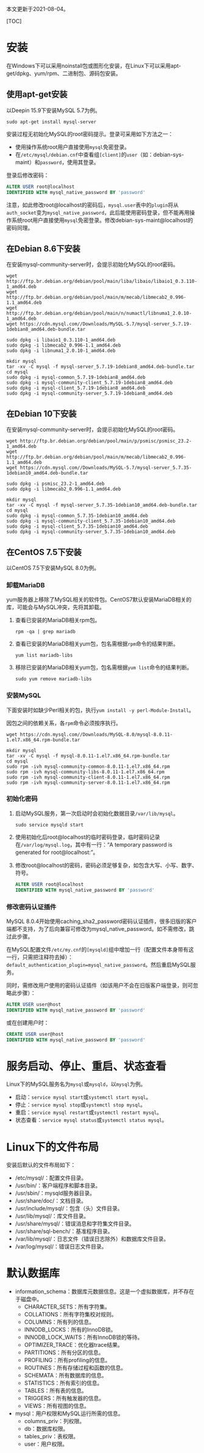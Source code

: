 本文更新于2021-08-04。

[TOC]

# 安装

在Windows下可以采用noinstall包或图形化安装，在Linux下可以采用apt-get/dpkg、yum/rpm、二进制包、源码包安装。

## 使用apt-get安装

以Deepin 15.9下安装MySQL 5.7为例。

```shell
sudo apt-get install mysql-server
```

安装过程无初始化MySQL的root密码提示。登录可采用如下方法之一：

* 使用操作系统root用户直接使用`mysql`免密登录。
* 在`/etc/mysql/debian.cnf`中查看组`[client]`的`user`（如：debian-sys-maint）和`password`，使用其登录。

登录后修改密码：

```sql
ALTER USER root@localhost
IDENTIFIED WITH mysql_native_password BY 'password'
```

注意，如此修改root@localhost的密码后，`mysql.user`表中的`plugin`将从`auth_socket`变为`mysql_native_password`，此后能使用密码登录，但不能再用操作系统root用户直接使用`mysql`免密登录。修改debian-sys-maint@localhost的密码同理。

## 在Debian 8.6下安装

在安装mysql-community-server时，会提示初始化MySQL的root密码。

```shell
wget http://ftp.br.debian.org/debian/pool/main/liba/libaio/libaio1_0.3.110-1_amd64.deb
wget http://ftp.br.debian.org/debian/pool/main/m/mecab/libmecab2_0.996-1.1_amd64.deb
wget http://ftp.br.debian.org/debian/pool/main/n/numactl/libnuma1_2.0.10-1_amd64.deb
wget https://cdn.mysql.com//Downloads/MySQL-5.7/mysql-server_5.7.19-1debian8_amd64.deb-bundle.tar

sudo dpkg -i libaio1_0.3.110-1_amd64.deb
sudo dpkg -i libmecab2_0.996-1.1_amd64.deb
sudo dpkg -i libnuma1_2.0.10-1_amd64.deb

mkdir mysql
tar -xv -C mysql -f mysql-server_5.7.19-1debian8_amd64.deb-bundle.tar
cd mysql
sudo dpkg -i mysql-common_5.7.19-1debian8_amd64.deb
sudo dpkg -i mysql-community-client_5.7.19-1debian8_amd64.deb
sudo dpkg -i mysql-client_5.7.19-1debian8_amd64.deb
sudo dpkg -i mysql-community-server_5.7.19-1debian8_amd64.deb
```

## 在Debian 10下安装

在安装mysql-community-server时，会提示初始化MySQL的root密码。

```shell
wget http://ftp.br.debian.org/debian/pool/main/p/psmisc/psmisc_23.2-1_amd64.deb
wget http://ftp.br.debian.org/debian/pool/main/m/mecab/libmecab2_0.996-1.1_amd64.deb
wget https://cdn.mysql.com//Downloads/MySQL-5.7/mysql-server_5.7.35-1debian10_amd64.deb-bundle.tar

sudo dpkg -i psmisc_23.2-1_amd64.deb
sudo dpkg -i libmecab2_0.996-1.1_amd64.deb

mkdir mysql
tar -xv -C mysql -f mysql-server_5.7.35-1debian10_amd64.deb-bundle.tar
cd mysql
sudo dpkg -i mysql-common_5.7.35-1debian10_amd64.deb
sudo dpkg -i mysql-community-client_5.7.35-1debian10_amd64.deb
sudo dpkg -i mysql-client_5.7.35-1debian10_amd64.deb
sudo dpkg -i mysql-community-server_5.7.35-1debian10_amd64.deb
```

## 在CentOS 7.5下安装

以CentOS 7.5下安装MySQL 8.0为例。

### 卸载MariaDB

yum服务器上移除了MySQL相关的软件包。CentOS7默认安装MariaDB相关的库，可能会与MySQL冲突，先将其卸载。

1. 查看已安装的MariaDB相关rpm包。

	```shell
	rpm -qa | grep mariadb
	```
1. 查看已安装的MariaDB相关yum包，包名需根据`rpm`命令的结果判断。

	```shell
	yum list mariadb-libs
	```
1. 移除已安装的MariaDB相关yum包，包名需根据`yum list`命令的结果判断。

	```shell
	sudo yum remove mariadb-libs
	```

### 安装MySQL

下面安装时如缺少Perl相关的包，执行`yum install -y perl-Module-Install`。

因包之间的依赖关系，各`rpm`命令必须按序执行。

```shell
wget https://cdn.mysql.com//Downloads/MySQL-8.0/mysql-8.0.11-1.el7.x86_64.rpm-bundle.tar

mkdir mysql
tar -xv -C mysql -f mysql-8.0.11-1.el7.x86_64.rpm-bundle.tar
cd mysql
sudo rpm -ivh mysql-community-common-8.0.11-1.el7.x86_64.rpm
sudo rpm -ivh mysql-community-libs-8.0.11-1.el7.x86_64.rpm
sudo rpm -ivh mysql-community-client-8.0.11-1.el7.x86_64.rpm
sudo rpm -ivh mysql-community-server-8.0.11-1.el7.x86_64.rpm
```

### 初始化密码

1. 启动MySQL服务，第一次启动时会初始化数据目录`/var/lib/mysql`。

	```shell
	sudo service mysqld start
	```
1. 使用初始化后root@localhost的临时密码登录，临时密码记录在`/var/log/mysql.log`，其中有一行：“A temporary password is generated for root@localhost:”。
1. 修改root@localhost的密码，密码必须足够复杂，如包含大写、小写、数字、符号。

	```sql
	ALTER USER root@localhost
	IDENTIFIED WITH mysql_native_password BY 'password'
	```

### 修改密码认证插件

MySQL 8.0.4开始使用caching_sha2_password密码认证插件，很多旧版的客户端都不支持，为了后向兼容可修改为mysql_native_password。如不需修改，跳过此步骤。

在MySQL配置文件`/etc/my.cnf`的`[mysqld]`组中增加一行（配置文件本身带有这一行，只需把注释符去掉）：`default_authentication_plugin=mysql_native_password`。然后重启MySQL服务。

同时，需修改用户使用的密码认证插件（如该用户不会在旧版客户端登录，则可忽略此步骤）：

```sql
ALTER USER user@host
IDENTIFIED WITH mysql_native_password BY 'password'
```

或在创建用户时：

```sql
CREATE USER user@host
IDENTIFIED WITH mysql_native_password BY 'password'
```

# 服务启动、停止、重启、状态查看

Linux下的MySQL服务名为`mysql`或`mysqld`，以`mysql`为例。

* 启动：`service mysql start`或`systemctl start mysql`。
* 停止：`service mysql stop`或`systemctl stop mysql`。
* 重启：`service mysql restart`或`systemctl restart mysql`。
* 状态查看：`service mysql status`或`systemctl status mysql`。

# Linux下的文件布局

安装后默认的文件布局如下：

* /etc/mysql/：配置文件目录。
* /usr/bin/：客户端程序和脚本目录。
* /usr/sbin/：mysqld服务器目录。
* /usr/share/doc/：文档目录。
* /usr/include/mysql/：包含（头）文件目录。
* /usr/lib/mysql/：库文件目录。
* /usr/share/mysql/：错误消息和字符集文件目录。
* /usr/share/sql-bench/：基准程序目录。
* /var/lib/mysql/：日志文件（错误日志除外）和数据库文件目录。
* /var/log/mysql/：错误日志文件目录。

# 默认数据库

* information_schema：数据库元数据信息。这是一个虚拟数据库，并不存在于磁盘中。
	* CHARACTER_SETS：所有字符集。
	* COLLATIONS：所有字符集校对规则。
	* COLUMNS：所有列的信息。
	* INNODB_LOCKS：所有的InnoDB锁。
	* INNODB_LOCK_WAITS：所有InnoDB锁的等待。
	* OPTIMIZER_TRACE：优化器trace结果。
	* PARTITIONS：所有分区的信息。
	* PROFILING：所有profiling的信息。
	* ROUTINES：所有存储过程和函数的信息。
	* SCHEMATA：所有数据库的信息。
	* STATISTICS：所有索引的信息。
	* TABLES：所有表的信息。
	* TRIGGERS：所有触发器的信息。
	* VIEWS：所有视图的信息。
* mysql：用户权限和MySQL运行所需的信息。
	* columns_priv：列权限。
	* db：数据库权限。
	* tables_priv：表权限。
	* user：用户权限。
